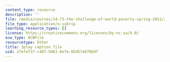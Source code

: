 ```yaml
---
content_type: resource
description: ''
file: /media/courses/14-73-the-challenge-of-world-poverty-spring-2011/2fefef37c48750638e7e05d57e676b97_LERsET25_l0.vtt
file_type: application/x-subrip
learning_resource_types: []
license: https://creativecommons.org/licenses/by-nc-sa/4.0/
ocw_type: OCWFile
resourcetype: Other
title: 3play caption file
uid: 2fefef37-c487-5063-8e7e-05d57e676b97
---
```

